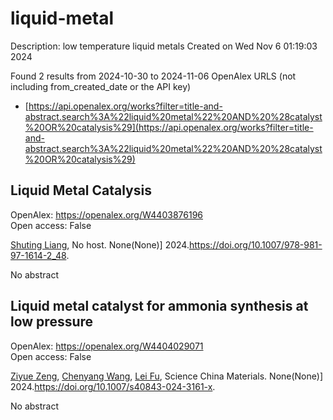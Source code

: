 # liquid-metal
Description: low temperature liquid metals
Created on Wed Nov  6 01:19:03 2024

Found 2 results from 2024-10-30 to 2024-11-06
OpenAlex URLS (not including from_created_date or the API key)
- [https://api.openalex.org/works?filter=title-and-abstract.search%3A%22liquid%20metal%22%20AND%20%28catalyst%20OR%20catalysis%29](https://api.openalex.org/works?filter=title-and-abstract.search%3A%22liquid%20metal%22%20AND%20%28catalyst%20OR%20catalysis%29)

## Liquid Metal Catalysis   

OpenAlex: https://openalex.org/W4403876196    
Open access: False
    
[Shuting Liang](https://openalex.org/A5064649819), No host. None(None)] 2024.https://doi.org/10.1007/978-981-97-1614-2_48.
    
No abstract    

    

## Liquid metal catalyst for ammonia synthesis at low pressure   

OpenAlex: https://openalex.org/W4404029071    
Open access: False
    
[Ziyue Zeng](https://openalex.org/A5102257326), [Chenyang Wang](https://openalex.org/A5100424712), [Lei Fu](https://openalex.org/A5100608558), Science China Materials. None(None)] 2024.https://doi.org/10.1007/s40843-024-3161-x.
    
No abstract    

    
